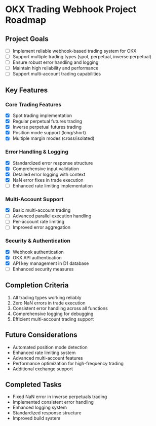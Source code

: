 # OKX Trading Webhook Project Roadmap

## Project Goals
- [ ] Implement reliable webhook-based trading system for OKX
- [ ] Support multiple trading types (spot, perpetual, inverse perpetual)
- [ ] Ensure robust error handling and logging
- [ ] Maintain high reliability and performance
- [ ] Support multi-account trading capabilities

## Key Features

### Core Trading Features
- [x] Spot trading implementation
- [x] Regular perpetual futures trading
- [x] Inverse perpetual futures trading
- [x] Position mode support (long/short)
- [x] Multiple margin modes (cross/isolated)

### Error Handling & Logging
- [x] Standardized error response structure
- [x] Comprehensive input validation
- [x] Detailed error logging with context
- [x] NaN error fixes in trade execution
- [ ] Enhanced rate limiting implementation

### Multi-Account Support
- [x] Basic multi-account trading
- [ ] Advanced parallel execution handling
- [ ] Per-account rate limiting
- [ ] Improved error aggregation

### Security & Authentication
- [x] Webhook authentication
- [x] OKX API authentication
- [x] API key management in D1 database
- [ ] Enhanced security measures

## Completion Criteria
1. All trading types working reliably
2. Zero NaN errors in trade execution
3. Consistent error handling across all functions
4. Comprehensive logging for debugging
5. Efficient multi-account trading support

## Future Considerations
- Automated position mode detection
- Enhanced rate limiting system
- Advanced multi-account features
- Performance optimization for high-frequency trading
- Additional exchange support

## Completed Tasks
- Fixed NaN error in inverse perpetuals trading
- Implemented consistent error handling
- Enhanced logging system
- Standardized response structure
- Improved build system
